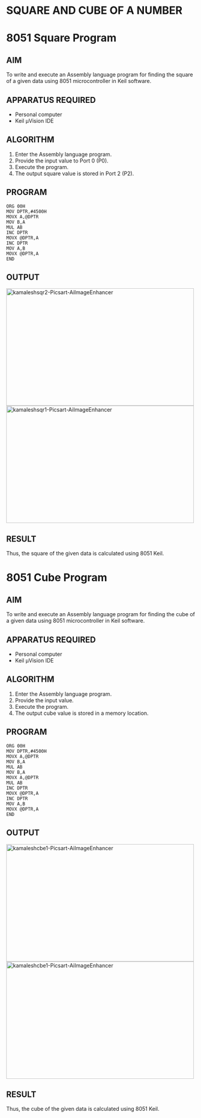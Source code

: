 # SQUARE AND CUBE OF A NUMBER
# 8051 Square  Program

## AIM
To write and execute an Assembly language program for finding the square of a given data using 8051 microcontroller in Keil software.

## APPARATUS REQUIRED
- Personal computer
- Keil μVision IDE

## ALGORITHM
1. Enter the Assembly language program.
2. Provide the input value to Port 0 (P0).
3. Execute the program.
4. The output square value is stored in Port 2 (P2).

## PROGRAM
```
ORG 00H
MOV DPTR,#4500H
MOVX A,@DPTR  
MOV B,A
MUL AB
INC DPTR
MOVX @DPTR,A
INC DPTR
MOV A,B
MOVX @DPTR,A
END
```

## OUTPUT
<img width="500" height="312" alt="kamaleshsqr2-Picsart-AiImageEnhancer" src="https://github.com/user-attachments/assets/eab2ccb4-e638-46e6-aec8-b6da3d659d4d" />
<img width="500" height="312" alt="kamaleshsqr1-Picsart-AiImageEnhancer" src="https://github.com/user-attachments/assets/b87fd7df-8c18-44dd-bc02-fc412f607258" />

## RESULT
Thus, the square of the given data is calculated using 8051 Keil.

# 8051 Cube  Program

## AIM
To write and execute an Assembly language program for finding the cube of a given data using 8051 microcontroller in Keil software.

## APPARATUS REQUIRED
- Personal computer
- Keil μVision IDE

## ALGORITHM
1. Enter the Assembly language program.
2. Provide the input value.
3. Execute the program.
4. The output cube value is stored in a memory location.

## PROGRAM
```
ORG 00H
MOV DPTR,#4500H
MOVX A,@DPTR
MOV B,A
MUL AB
MOV B,A
MOVX A,@DPTR
MUL AB
INC DPTR
MOVX @DPTR,A
INC DPTR
MOV A,B
MOVX @DPTR,A
END
```


## OUTPUT
<img width="500" height="312" alt="kamaleshcbe1-Picsart-AiImageEnhancer" src="https://github.com/user-attachments/assets/71a67e02-415c-49c3-923b-9663f4cbb5d6" />
<img width="500" height="312" alt="kamaleshcbe1-Picsart-AiImageEnhancer" src="https://github.com/user-attachments/assets/b3c8c1d3-9707-4aea-a850-69b34840075c" />


## RESULT
Thus, the cube of the given data is calculated using 8051 Keil.
